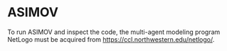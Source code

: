 # ASIMOV

To run ASIMOV and inspect the code, the multi-agent modeling program NetLogo must be acquired from https://ccl.northwestern.edu/netlogo/.
